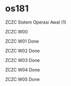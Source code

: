 # os181
ZCZC Sistem Operasi Awal (1)

ZCZC W00

ZCZC W01 Done

ZCZC W02 Done

ZCZC W03 Done

ZCZC W04 Done

ZCZC W05 Done
